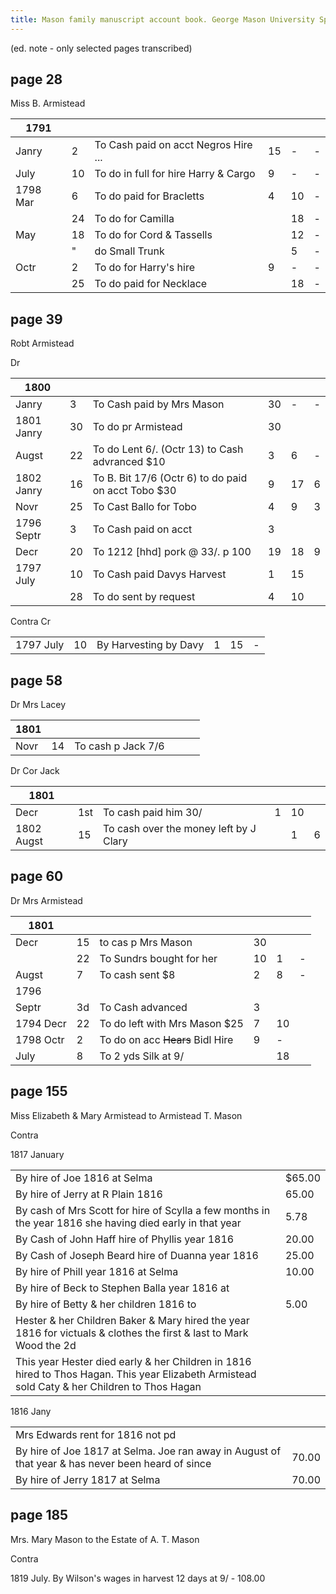 ```yaml
---
title: Mason family manuscript account book. George Mason University Special Collections and Archives.
---
```


(ed. note - only selected pages transcribed)

## page 28 

Miss B. Armistead

| 1791 |  |  |  |  |  |  
|--|--|--|--|--|--|
| Janry | 2 | To Cash paid on acct Negros Hire ... | 15 | - | - | 
| July | 10 | To do in full for hire Harry & Cargo | 9 | - | - |
| 1798 Mar | 6 | To do paid for Bracletts | 4 | 10 | - |
|  | 24 | To do for Camilla |  | 18 | - |
| May | 18 | To do for Cord & Tassells | | 12 | - |
|   |  " |  do Small Trunk | | 5 | - |
|Octr | 2 | To do for Harry's hire | 9 | - | - |
|   | 25 | To do paid for Necklace | | 18 | - |


## page 39

Robt Armistead

Dr

| 1800 | | | | | |  
|--|--|--|--|--|--|
| Janry | 3 | To Cash paid by Mrs Mason| 30 | - | - | 
| 1801 Janry | 30 | To do pr Armistead | 30 |  |  |
| Augst | 22 | To do Lent 6/. (Octr 13) to Cash advranced $10 | 3 | 6 | - |
| 1802 Janry | 16 | To B. Bit 17/6 (Octr 6) to do paid on acct Tobo $30 | 9 | 17 | 6 |
| Novr | 25 | To Cast Ballo for Tobo | 4 | 9 | 3 | 
| 1796 Septr | 3 | To Cash paid on acct | 3 |  |  |
| Decr | 20 | To 1212 [hhd] pork @ 33/. p 100 | 19 | 18 | 9 |
| 1797 July | 10 | To Cash paid Davys Harvest | 1 | 15 |  |
|  | 28 | To do sent by request | 4 | 10 |  | 


Contra Cr

| |  |  |  |  |  |  
|--|--|--|--|--|--|
| 1797 July | 10 | By Harvesting by Davy| 1 | 15 | - | 


## page 58

Dr Mrs Lacey  

| 1801 |  |  |  |  |  |  
|--|--|--|--|--|--|
| Novr | 14 | To cash p Jack 7/6 |   |   |   | 


Dr Cor Jack  

| 1801 |  |  |  |  |  |  
|--|--|--|--|--|--|
| Decr | 1st | To cash paid him 30/ | 1 | 10 | | 
| 1802 Augst | 15 | To cash over the money left by J Clary | |  1 | 6 | 

## page 60

Dr Mrs Armistead

| 1801 |  |  |  |  |  |  
|--|--|--|--|--|--|
| Decr | 15 | to cas p Mrs Mason | 30 | | | 
| | 22 | To Sundrs bought for her | 10 |  1 | - | 
| Augst | 7 | To cash sent $8 | 2 |  8 | - | 
| 1796| | | | | |
| Septr | 3d | To Cash advanced | 3 | | |
| 1794 Decr | 22 | To do left with Mrs Mason $25 | 7 | 10 | | 
| 1798 Octr | 2 | To do on acc ~~Hears~~ Bidl Hire | 9 | - | |
| July | 8 | To 2 yds Silk at 9/ | | 18 | |


## page 155

Miss Elizabeth & Mary Armistead to Armistead T. Mason

Contra

1817 January

| | |
|--|--|
| By hire of Joe 1816 at Selma | $65.00 |
| By hire of Jerry at R Plain 1816 | 65.00 |
| By cash of Mrs Scott for hire of Scylla a few months in the year 1816 she having died early in that year | 5.78 |
| By Cash of John Haff hire of Phyllis year 1816 | 20.00 |
| By Cash of Joseph Beard hire of Duanna year 1816 | 25.00|
| By hire of Phill year 1816 at Selma | 10.00 |
| By hire of Beck to Stephen Balla year 1816 at | |
| By hire of Betty & her children 1816 to | 5.00 |
| Hester & her Children Baker & Mary hired the year 1816 for victuals & clothes the first & last to Mark Wood the 2d | | 
| This year Hester died early & her Children in 1816 hired to Thos Hagan. This year Elizabeth Armistead sold Caty & her Children to Thos Hagan | |

1816 Jany

| | |
|--|--|
| Mrs Edwards rent for 1816 not pd | |
| By hire of Joe 1817 at Selma. Joe ran away in August of that year & has never been heard of since | 70.00 |
| By hire of Jerry 1817 at Selma | 70.00 |

## page 185

Mrs. Mary Mason to the Estate of A. T. Mason

Contra

1819 July. By Wilson's wages in harvest 12 days at 9/ - 108.00
